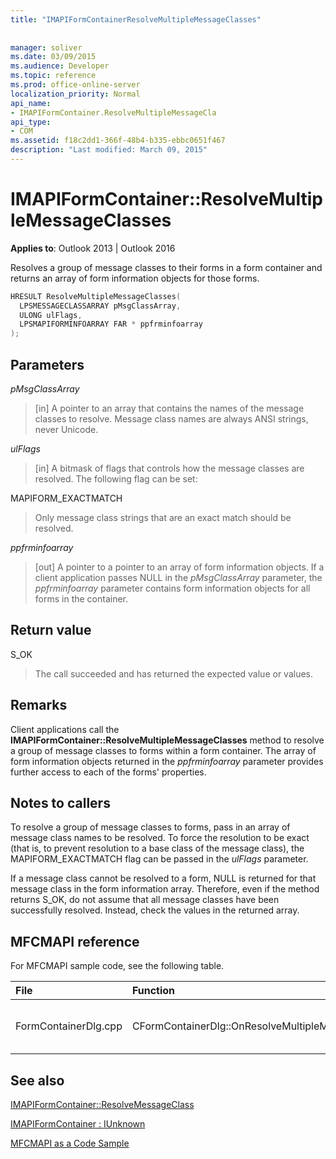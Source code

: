 ```yaml
---
title: "IMAPIFormContainerResolveMultipleMessageClasses"
 
 
manager: soliver
ms.date: 03/09/2015
ms.audience: Developer
ms.topic: reference
ms.prod: office-online-server
localization_priority: Normal
api_name:
- IMAPIFormContainer.ResolveMultipleMessageCla
api_type:
- COM
ms.assetid: f18c2dd1-366f-48b4-b335-ebbc0651f467
description: "Last modified: March 09, 2015"
---
```


# IMAPIFormContainer::ResolveMultipleMessageClasses

  
  
**Applies to**: Outlook 2013 | Outlook 2016 
  
Resolves a group of message classes to their forms in a form container and returns an array of form information objects for those forms.
  
```cpp
HRESULT ResolveMultipleMessageClasses(
  LPSMESSAGECLASSARRAY pMsgClassArray,
  ULONG ulFlags,
  LPSMAPIFORMINFOARRAY FAR * ppfrminfoarray
);
```

## Parameters

 _pMsgClassArray_
  
> [in] A pointer to an array that contains the names of the message classes to resolve. Message class names are always ANSI strings, never Unicode.
    
 _ulFlags_
  
> [in] A bitmask of flags that controls how the message classes are resolved. The following flag can be set:
    
MAPIFORM_EXACTMATCH 
  
> Only message class strings that are an exact match should be resolved.
    
 _ppfrminfoarray_
  
> [out] A pointer to a pointer to an array of form information objects. If a client application passes NULL in the  _pMsgClassArray_ parameter, the  _ppfrminfoarray_ parameter contains form information objects for all forms in the container. 
    
## Return value

S_OK 
  
> The call succeeded and has returned the expected value or values.
    
## Remarks

Client applications call the **IMAPIFormContainer::ResolveMultipleMessageClasses** method to resolve a group of message classes to forms within a form container. The array of form information objects returned in the  _ppfrminfoarray_ parameter provides further access to each of the forms' properties. 
  
## Notes to callers

To resolve a group of message classes to forms, pass in an array of message class names to be resolved. To force the resolution to be exact (that is, to prevent resolution to a base class of the message class), the MAPIFORM_EXACTMATCH flag can be passed in the  _ulFlags_ parameter. 
  
If a message class cannot be resolved to a form, NULL is returned for that message class in the form information array. Therefore, even if the method returns S_OK, do not assume that all message classes have been successfully resolved. Instead, check the values in the returned array.
  
## MFCMAPI reference

For MFCMAPI sample code, see the following table.
  
|**File**|**Function**|**Comment**|
|:-----|:-----|:-----|
|FormContainerDlg.cpp  <br/> |CFormContainerDlg::OnResolveMultipleMessageClasses  <br/> |MFCMAPI uses the **IMAPIFormContainer::ResolveMultipleMessageClasses** method to locate a form that is associated with a set of message classes.  <br/> |
   
## See also



[IMAPIFormContainer::ResolveMessageClass](imapiformcontainer-resolvemessageclass.md)
  
[IMAPIFormContainer : IUnknown](imapiformcontaineriunknown.md)


[MFCMAPI as a Code Sample](mfcmapi-as-a-code-sample.md)

